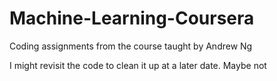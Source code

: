 # Machine-Learning-Coursera
Coding assignments from the course taught by Andrew Ng

I might revisit the code to clean it up at a later date.
Maybe not
